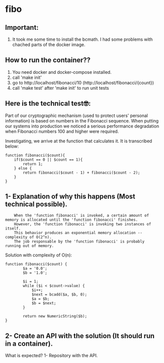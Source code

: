 # fibo

## Important:
1. It took me some time to install the bcmath. I had some problems with chached parts of the docker image.


## How to run the container??

1. You need docker and docker-compose installed.
2. call 'make init'
3. go to http://localhost/fibonacci/10 (http://localhost/fibonacci/{count})
4. call 'make test' after 'make init' to run unit tests

## Here is the technical test🤓:
Part of our cryptographic mechanism (used to protect users' personal information) is based on numbers in the Fibonacci sequence.
When putting our systems into production we noticed a serious
performance degradation when Fibonacci numbers 100 and higher were required.

Investigating, we arrive at the function that calculates it. It is transcribed below:
```
function fibonacci($count){
	if($count == 0 || $count == 1){
		return 1;
	} else {
		return fibonacci($count - 1) + fibonacci($count - 2);
	}
}
```
## 1- Explanation of why this happens (Most technical possible).
		
		When the 'function fibonacci' is invoked, a certain amount of memory is allocated until the 'function fibonacci' finishes.
		However, the 'function fibonacci' is invoking two instances of itself.
		This behavior produces an exponential memory allocation -- complexity of O(2^n).
		The job responsable by the 'function fibonacci' is probably running out of memory.  


Solution with complexity of O(n):	
```
function fibonacci($count) {
        $a = '0.0';
        $b = '1.0';
    
        $i = 1;
        while ($i < $count->value) {
            $i++;
            $next = bcadd($a, $b, 0);
            $a = $b;
            $b = $next;
        }
        
        return new NumericString($b);
}
```
	
## 2- Create an API with the solution (It should run in a container).
What is expected?
	1- Repository with the API.